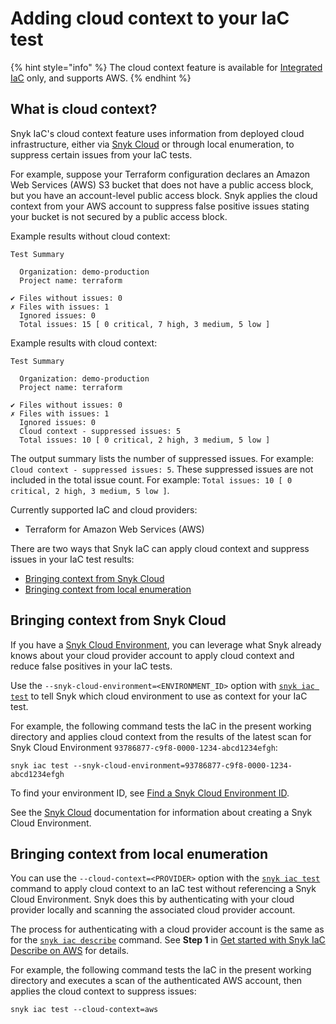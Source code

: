 # Adding cloud context to your IaC test

{% hint style="info" %}
The cloud context feature is available for [Integrated IaC](./) only, and supports AWS.
{% endhint %}

## What is cloud context?

Snyk IaC's cloud context feature uses information from deployed cloud infrastructure, either via [Snyk Cloud](../../snyk-cloud/) or through local enumeration, to suppress certain issues from your IaC tests.

For example, suppose your Terraform configuration declares an Amazon Web Services (AWS) S3 bucket that does not have a public access block, but you have an account-level public access block. Snyk applies the cloud context from your AWS account to suppress false positive issues stating your bucket is not secured by a public access block.

Example results without cloud context:

```
Test Summary

  Organization: demo-production
  Project name: terraform

✔ Files without issues: 0
✗ Files with issues: 1
  Ignored issues: 0
  Total issues: 15 [ 0 critical, 7 high, 3 medium, 5 low ]
```

Example results with cloud context:

```
Test Summary

  Organization: demo-production
  Project name: terraform

✔ Files without issues: 0
✗ Files with issues: 1
  Ignored issues: 0
  Cloud context - suppressed issues: 5
  Total issues: 10 [ 0 critical, 2 high, 3 medium, 5 low ]
```

The output summary lists the number of suppressed issues. For example: `Cloud context - suppressed issues: 5`. These suppressed issues are not included in the total issue count. For example: `Total issues: 10 [ 0 critical, 2 high, 3 medium, 5 low ]`.

Currently supported IaC and cloud providers:

* Terraform for Amazon Web Services (AWS)

There are two ways that Snyk IaC can apply cloud context and suppress issues in your IaC test results:

* [Bringing context from Snyk Cloud](adding-cloud-context-to-your-iac-test.md#bringing-context-from-a-snyk-cloud-scan)
* [Bringing context from local enumeration](adding-cloud-context-to-your-iac-test.md#bringing-context-from-a-live-scan)

## Bringing context from Snyk Cloud

If you have a [Snyk Cloud Environment](../../snyk-cloud/snyk-cloud-concepts.md#environments), you can leverage what Snyk already knows about your cloud provider account to apply cloud context and reduce false positives in your IaC tests.

Use the `--snyk-cloud-environment=<ENVIRONMENT_ID>` option with [`snyk iac test`](../../../snyk-cli/commands/iac-test.md) to tell Snyk which cloud environment to use as context for your IaC test.

For example, the following command tests the IaC in the present working directory and applies cloud context from the results of the latest scan for Snyk Cloud Environment `93786877-c9f8-0000-1234-abcd1234efgh`:

```
snyk iac test --snyk-cloud-environment=93786877-c9f8-0000-1234-abcd1234efgh
```

To find your environment ID, see [Find a Snyk Cloud Environment ID](../../snyk-cloud/find-a-snyk-cloud-environment-id.md).

See the [Snyk Cloud](https://docs.snyk.io/products/snyk-cloud) documentation for information about creating a Snyk Cloud Environment.

## Bringing context from local enumeration

You can use the `--cloud-context=<PROVIDER>` option with the [`snyk iac test`](../../../snyk-cli/commands/iac-test.md) command to apply cloud context to an IaC test without referencing a Snyk Cloud Environment. Snyk does this by authenticating with your cloud provider locally and scanning the associated cloud provider account.

The process for authenticating with a cloud provider account is the same as for the [`snyk iac describe`](../../../snyk-cli/commands/iac-describe.md) command. See **Step 1** in [Get started with Snyk IaC Describe on AWS](https://docs.snyk.io/products/snyk-infrastructure-as-code/detect-drift-and-manually-created-resources/get-started-with-snyk-iac-describe-on-aws#step-1-configure-aws-authentication-for-your-environment) for details.

For example, the following command tests the IaC in the present working directory and executes a scan of the authenticated AWS account, then applies the cloud context to suppress issues:

```
snyk iac test --cloud-context=aws
```
